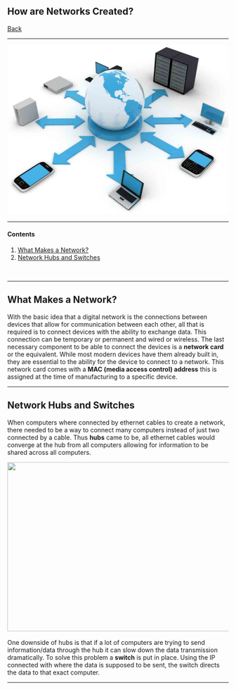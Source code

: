 ## How are Networks Created?

[Back](README.md)

---

<p align="center"><img src="howNetwork.jpg" height="384" width="512"></p>

---

#### Contents

1. [What Makes a Network?](#what)
2. [Network Hubs and Switches](#net)

<br>

---

## <a name="what"> What Makes a Network?
With the basic idea that a digital network is the connections between devices that allow for communication between each other, all that is required is to connect devices with the ability to exchange data. This connection can be temporary or permanent and wired or wireless. The last necessary component to be able to connect the devices is a **network card** or the equivalent. While most modern devices have them already built in, they are essential to the ability for the device to connect to a network. This network card comes with a **MAC (media access control) address** this is assigned at the time of manufacturing to a specific device.

---

## <a name="net"> Network Hubs and Switches
When computers where connected by ethernet cables to create a network, there needed to be a way to connect many computers instead of just two connected by a cable. Thus **hubs** came to be, all ethernet cables would converge at the hub from all computers allowing for information to be shared across all computers.

<p align="center"><img src="https://commotionwireless.net/files/CCK_Networking_Basics_Network_hub.png" height="384" width="512"></p>

One downside of hubs is that if a lot of computers are trying to send information/data through the hub it can slow down the data transmission dramatically. To solve this problem a **switch** is put in place. Using the IP connected with where the data is supposed to be sent, the switch directs the data to that exact computer.

---
